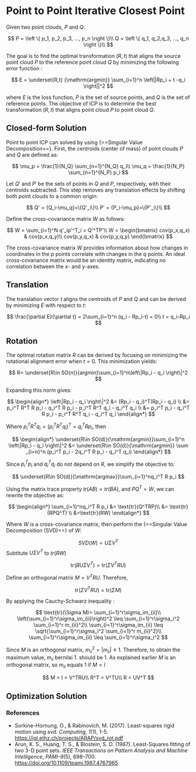 # **Point to Point Iterative Closest Point**

Given two point clouds, $P$ and $Q$:

$$
P = \left \{ p_1, p_2, p_3, ..., p_n \right \}\\
Q = \left \{ q_1, q_2,q_3, ..., q_n \right \}\\
$$

The goal is to find the optimal transformation $(R, t)$ that aligns the source point cloud $P$ to the reference point cloud $Q$ by minimizing the following error function :

$$
E = \underset{R,t} {\mathrm{argmin}} \sum_{i=1}^n \left||Rp_i + t -q_i \right||^2
$$

where $E$ is the loss function, $P$ is the set of source points, and $Q$ is the set of reference points. The objective of ICP is to determine the best transformation $(R, t)$ that aligns point cloud $P$ to point cloud $Q$.


## **Closed-form Solution**

Point to point ICP can solved by using {==Singular Value Decomposition==}. First, the centroids (center of mass) of point clouds $P$ and $Q$ are defined as:

$$
\mu_p = \frac{1}{N_Q} \sum_{n=1}^{N_Q} q_i\\
\mu_q = \frac{1}{N_P} \sum_{n=1}^{N_P} p_i
$$

Let $Q'$ and $P'$ be the sets of points in $Q$ and $P$, respectively, with their centroids subtracted. This step removes any translation effects by shifting both point clouds to a common origin:

$$
Q' = {Q_i-\mu_q}=\{Q'_i\}\\
P' = {P_i-\mu_p}=\{P'_i\}\\
$$

Define the cross-covariance matrix $W$ as follows:

$$
W = \sum_{i=1}^N q'_ip'^T_i = Q'^TP'\\
W = \begin{bmatrix}
cov(p_x,q_x) & cov(p_x,q_y)\\
cov(p_y,q_x) & cov(p_y,q_y)
\end{bmatrix}
$$

The cross-covariance matrix $W$ provides information about how changes in coordinates in the $p$ points correlate with changes in the $q$ points. An ideal cross-covariance matrix would be an identity matrix, indicating no correlation between the x- and y-axes.

## **Translation**
    
The translation vector $t$ aligns the centroids of $P$ and $Q$ and can be derived by minimizing $E$ with respect to $t$:

$$
\frac{\partial E}{\partial t} = 2\sum_{i=1}^n (q_i - Rp_i-t) = 0\\
t = q_i-Rp_i
$$

## **Rotation**
The optimal rotation matrix $R$ can be derived by focusing on minimizing the rotational alignment error when $t = 0$. This minimization yields:

$$
R= \underset{R\in SO(n)}{argmin}\sum_{i=1}^n\left\|Rp_i - q_i \right\|^2
$$

Expanding this norm gives:

$$
\begin{align*}
\left\|Rp_i - q_i \right\|^2 &= (Rp_i - q_i)^T(Rp_i - q_i) \\
&= p_i^T R^T R p_i - q_i^T R p_i - p_i^T R^T q_i - q_i^T q_i \\
&= p_i^T p_i - q_i^T R p_i - p_i^T R^T q_i - q_i^T q_i
\end{align*}
$$

Where $p_i^TR^Tq_i = \left ( p_i^TR^Tq_i\right)^T= q_i^TRp_i$, then

$$
\begin{align*}
\underset{R\in SO(d)}{\mathrm{argmin}}\sum_{i=1}^n \left\|Rp_i - q_i \right\|^2 &= 
\underset{R\in SO(d)}{\mathrm{argmin}} \sum _{i=n}^n (p_i^T p_i - 2q_i^T R p_i - q_i^T q_i)
\end{align*}
$$

Since $p_i^T p_i$ and $q_i^T q_i$ do not depend on $R$, we simplify the objective to:

$$
\underset{R\in SO(d)}{\mathrm{argmax}}\sum_{i=1}^nq_i^T R p_i
$$

Using the matrix trace property $tr(AB)=tr(BA)$, and $PQ^T=W$, we can rewrite the objective as:

$$
\begin{align*}
\sum_{i=1}^nq_i^T R p_i &= \text{tr}(Q^TRP)\\
&= \text{tr}(RPQ^T) \\
&=\text{tr}(RW)
\end{align*}
$$

Where $W$ is a cross-covariance matrix, then perform the {==Singular Value Decomposition (SVD)==} of $W$:

$$
SVD(W) = U \Sigma V^T
$$
Subtitute $U \Sigma V^T$ to $tr(RW)$

$$
\text{tr}(RU\Sigma V^T) = \text{tr}(\Sigma V^TRU)
$$

Define an orthogonal matrix $M =V^TRU$. Therefore,

$$
\text{tr}(\Sigma V^TRU) = \text{tr}(\Sigma M)
$$

By applying the Cauchy-Schwarz inequality :

$$
\text{tr}(\Sigma M)= \sum_{i=1}^r\sigma_im_{ii}\\
\left(\sum_{i=1}^r\sigma_im_{ii}\right)^2 \leq \sum_{i=1}^r\sigma_i^2  \sum_{i=1}^r m_{ii}^2\\
\sum_{i=1}^r\sigma_im_{ii} \leq \sqrt{\sum_{i=1}^r\sigma_i^2  \sum_{i=1}^r m_{ii}^2}\\
\sum_{i=1}^r\sigma_im_{ii} \leq \sum_{i=1}^r\sigma_i^2
$$

Since $M$ is an orthogonal matrix, $m_{ii}^2 = |m_{ii}|\leq1$. Therefore, to obtain the maximum value, $m_{ii}$ bernilai 1. should be 1. As explained earlier $M$ is an orthogonal matrix, so $m_{ii}$ equals 1 if $M = I$​

$$
M = I = V^TRU\\
R^T = V^TU\\
R = UV^T
$$

## **Optimization Solution**

### **References** 

- Sorkine-Hornung, O., & Rabinovich, M. (2017). Least-squares rigid motion using svd. *Computing*, *1*(1), 1-5. https://igl.ethz.ch/projects/ARAP/svd_rot.pdf
- Arun, K. S., Huang, T. S., & Blostein, S. D. (1987). Least-Squares fitting of two 3-D point sets. *IEEE Transactions on Pattern Analysis and Machine Intelligence*, *PAMI-9*(5), 698–700. https://doi.org/10.1109/tpami.1987.4767965